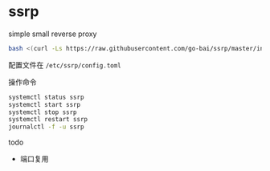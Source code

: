 # ssrp
simple small reverse proxy

```bash
bash <(curl -Ls https://raw.githubusercontent.com/go-bai/ssrp/master/install.sh)
```

配置文件在 `/etc/ssrp/config.toml`

操作命令

```bash
systemctl status ssrp
systemctl start ssrp
systemctl stop ssrp
systemctl restart ssrp
journalctl -f -u ssrp
```


todo

- 端口复用